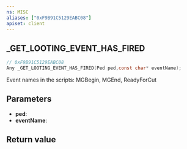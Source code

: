 ```yaml
---
ns: MISC
aliases: ["0xF9B91C5129EABC08"]
apiset: client
---
```

## _GET_LOOTING_EVENT_HAS_FIRED

```c
// 0xF9B91C5129EABC08
Any _GET_LOOTING_EVENT_HAS_FIRED(Ped ped,const char* eventName);
```

Event names in the scripts: MGBegin, MGEnd, ReadyForCut

## Parameters
* **ped**:
* **eventName**:

## Return value